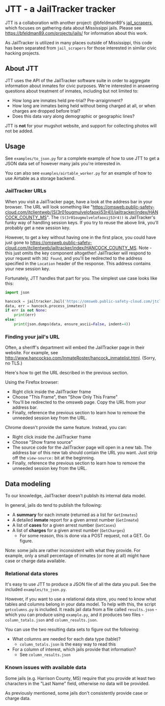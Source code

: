# JTT - a JailTracker tracker

JTT is a collaboration with another project:
@bfeldman89's [jail_scrapers](https://github.com/bfeldman89/jail_scrapers),
which focuses on gathering data about Mississippi jails.
Please see https://bfeldman89.com/projects/jails/ for information about this work.

As JailTracker is utilized in many places outside of Mississippi,
this code has been separated from `jail_scrapers` for those interested in similar civic hacking projects.

## About JTT
JTT uses the API of the JailTracker software suite
in order to aggregate information about inmates for civic purposes.
We're interested in answering questions about treatment of inmates, including but not limited to:
* How long are inmates held pre-trial? Pre-arraignment?
* How long are inmates being held without being charged at all, or when charges are dropped before trial?
* Does this data vary along demographic or geographic lines?

JTT is **not** for your mugshot website, and support for collecting photos will not be added.

## Usage
See `examples/to_json.py` for a complete example of how to use JTT to get a JSON data set
of however many jails you're interested in.

You can also see `examples/airtable_worker.py` for an example of how to use Airtable as a storage backend.

### JailTracker URLs
When you visit a JailTracker page, have a look at the address bar in your browser.
The URL will look something like "https://omsweb.public-safety-cloud.com/jtclientweb/(S(3r01ougmulvelofaoxij53r4))/jailtracker/index/HANCOCK_COUNTY_MS".
The `(S(3r01ougmulvelofaoxij53r4))` is JailTracker's funky way of handling session keys.
If you try to reuse the above link, you'll probably get a new session key.

However, to get a key without having one in the first place, you could have just gone to
https://omsweb.public-safety-cloud.com/jtclientweb/jailtracker/index/HANCOCK_COUNTY_MS.
Note - this just omits the key component altogether!
JailTracker will respond to your request with `302 Found`,
and you'll be redirected to the address specified in the `Location` header of the response.
This address contains your new session key.

Fortunately, JTT handles that part for you.
The simplest use case looks like this:
```python
import json

hancock = jailtracker.Jail('https://omsweb.public-safety-cloud.com/jtclientweb/jailtracker/index/HANCOCK_COUNTY_MS')
data, err = hancock.process_inmates()
if err is not None:
    print(err)
else:
    print(json.dumps(data, ensure_ascii=False, indent=4))
```

### Finding your jail's URL
Often, a sheriff's department will embed the JailTracker page in their website.
For example, see http://www.hancockso.com/InmateRoster/hancock_inmatelist.html.
(Sorry, no TLS.)

Here's how to get the URL described in the previous section.

Using the Firefox browser:
* Right click inside the JailTracker frame
* Choose "This Frame", then "Show Only This Frame"
* You'll be redirected to the omsweb page. Copy the URL from your address bar.
* Finally, reference the previous section to learn how to remove the unneeded session key from the URL.

Chrome doesn't provide the same feature. Instead, you can:
* Right click inside the JailTracker frame
* Choose "Show frame source"
* The source code for the JailTracker page will open in a new tab. The address bar of this new tab should contain the URL you want. Just strip off the `view-source:` bit at the beginning.
* Finally, reference the previous section to learn how to remove the unneeded session key from the URL.

## Data modeling
To our knowledge, JailTracker doesn't publish its internal data model.

In general, jails do tend to publish the following:
* A **summary** for each inmate (returned as a list for `GetInmates`)
* A detailed **inmate** report for a given arrest number (`GetInmate`)
* A list of **cases** for a given arrest number (`GetCases`)
* A list of **charges** for a given arrest number (`GetCharges`)
    * For some reason, this is done via a POST request, not a GET. Go figure.

Note: some jails are rather inconsistent with what they provide.
For example, only a small percentage of inmates (or none at all)
might have case or charge data available.

### Relational data stores
It's easy to use JTT to produce a JSON file of all the data you pull.
See the included `examples/to_json.py`.

However, if you want to use a relational data store,
you need to know what tables and columns belong in your data model.
To help with this, the script `getcolumns.py` is included.
It reads jail data from a file called `results.json` - which you can produce using `example.py`,
and it produces two files - `column_totals.json` and `column_results.json`.

You can use the two resulting data sets to figure out the following:
* What columns are needed for each data type (table)?
    * `column_totals.json` is the easy way to read this
* For a column of interest, which jails provide that information?
    * See `column_results.json`

### Known issues with available data
Some jails (e.g. Harrison County, MS) require that you provide at least two characters in the "Last Name" field, otherwise no data will be provided.

As previously mentioned, some jails don't consistently provide case or charge data.

